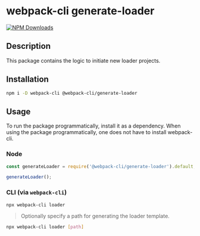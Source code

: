 # webpack-cli generate-loader

[![NPM Downloads][downloads]][downloads-url]

## Description

This package contains the logic to initiate new loader projects.

## Installation

```bash
npm i -D webpack-cli @webpack-cli/generate-loader
```

## Usage

To run the package programmatically, install it as a dependency. When using the package programmatically, one does not have to install webpack-cli.

### Node

```js
const generateLoader = require('@webpack-cli/generate-loader').default;

generateLoader();
```

### CLI (via `webpack-cli`)

```bash
npx webpack-cli loader
```

> Optionally specify a path for generating the loader template.

```bash
npx webpack-cli loader [path]
```

[downloads]: https://img.shields.io/npm/dm/@webpack-cli/generate-loader.svg
[downloads-url]: https://www.npmjs.com/package/@webpack-cli/generate-loader
